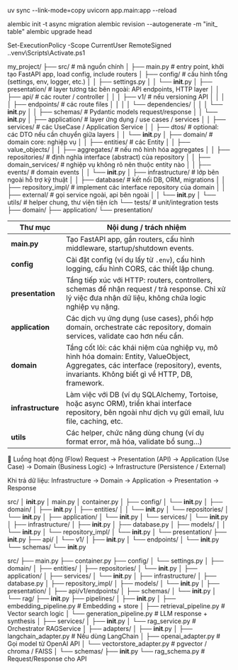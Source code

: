 uv sync --link-mode=copy
uvicorn app.main:app --reload

alembic init -t async migration
alembic revision --autogenerate -m "init_ table"
alembic upgrade head

Set-ExecutionPolicy -Scope CurrentUser RemoteSigned
.\.venv\Scripts\Activate.ps1



my_project/
├── src/                    # mã nguồn chính
│   ├── main.py             # entry point, khởi tạo FastAPI app, load config, include routers
│   ├── config/             # cấu hình tổng (settings, env, logger, etc.)
│   │   ├── settings.py
│   │   └── __init__.py
│   ├── presentation/       # layer tương tác bên ngoài: API endpoints, HTTP layer
│   │   ├── api/             # các router / controller
│   │   │   ├── v1/           # nếu versioning API
│   │   │   │   ├── endpoints/  # các route files
│   │   │   │   └── dependencies/
│   │   │   └── __init__.py
│   │   ├── schemas/         # Pydantic models request/response
│   │   └── __init__.py
│   ├── application/         # layer ứng dụng / use cases / services
│   │   ├── services/         # các UseCase / Application Service
│   │   ├── dtos/             # optional: các DTO nếu cần chuyển giữa layers
│   │   └── __init__.py
│   ├── domain/              # domain core: nghiệp vụ
│   │   ├── entities/         # các Entity
│   │   ├── value_objects/
│   │   ├── aggregates/       # nếu mô hình hóa aggregates
│   │   ├── repositories/     # định nghĩa interface (abstract) của repository
│   │   ├── domain_services/  # nghiệp vụ không rõ nên thuộc entity nào
│   │   ├── events/           # domain events
│   │   └── __init__.py
│   ├── infrastructure/      # lớp bên ngoài hỗ trợ kỹ thuật
│   │   ├── database/         # kết nối DB, ORM, migrations
│   │   ├── repository_impl/  # implement các interface repository của domain
│   │   ├── external/         # gọi service ngoài, api bên ngoài
│   │   └── __init__.py
│   └── utils/                # helper chung, thư viện tiện ích
└── tests/                   # unit/integration tests
    ├── domain/
    ├── application/
    └── presentation/


| Thư mục            | Nội dung / trách nhiệm                                                                                                                                                                |
| ------------------ | ------------------------------------------------------------------------------------------------------------------------------------------------------------------------------------- |
| **main.py**        | Tạo FastAPI app, gắn routers, cấu hình middleware, startup/shutdown events.                                                                                                           |
| **config**         | Cài đặt config (ví dụ lấy từ `.env`), cấu hình logging, cấu hình CORS, các thiết lập chung.                                                                                           |
| **presentation**   | Tầng tiếp xúc với HTTP: routers, controllers, schemas để nhận request / trả response. Chỉ xử lý việc đưa nhận dữ liệu, không chứa logic nghiệp vụ nặng.                               |
| **application**    | Các dịch vụ ứng dụng (use cases), phối hợp domain, orchestrate các repository, domain services, validate cao hơn nếu cần.                                                             |
| **domain**         | Tầng cốt lõi: các khái niệm của nghiệp vụ, mô hình hóa domain: Entity, ValueObject, Aggregates, các interface (repository), events, invariants. Không biết gì về HTTP, DB, framework. |
| **infrastructure** | Làm việc với DB (ví dụ SQLAlchemy, Tortoise, hoặc async ORM), triển khai interface repository, bên ngoài như dịch vụ gửi email, lưu file, caching, etc.                               |
| **utils**          | Các helper, chức năng dùng chung (ví dụ format error, mã hóa, validate bổ sung…)                                                                                                      |


🔁 Luồng hoạt động (Flow)
Request → Presentation (API)
        → Application (Use Case)
        → Domain (Business Logic)
        → Infrastructure (Persistence / External)

Khi trả dữ liệu:
Infrastructure → Domain → Application → Presentation → Response


src/
│   __init__.py
│   main.py
│   container.py
│
├── config/
│   └── __init__.py
│
├── domain/
│   ├── __init__.py
│   ├── entities/
│   │   └── __init__.py
│   └── repositories/
│       └── __init__.py
│
├── application/
│   └── __init__.py
│   └── services/
│       └── __init__.py
│
├── infrastructure/
│   ├── __init__.py
│   ├── database.py
│   ├── models/
│   │   └── __init__.py
│   └── repository_impl/
│       └── __init__.py
│
└── presentation/
    ├── __init__.py
    ├── api/
    │   └── v1/
    │       ├── __init__.py
    │       └── endpoints/
    │           └── __init__.py
    └── schemas/
        └── __init__.py



src/
├── main.py
├── container.py
├── config/
│   └── settings.py
│
├── domain/
│   ├── entities/
│   ├── repositories/
│   └── __init__.py
│
├── application/
│   ├── services/
│   └── __init__.py
│
├── infrastructure/
│   ├── database.py
│   ├── repository_impl/
│   ├── models/
│   └── __init__.py
│
├── presentation/
│   ├── api/v1/endpoints/
│   ├── schemas/
│   └── __init__.py
│
└── rag/
    ├── __init__.py
    ├── pipelines/
    │   ├── __init__.py
    │   ├── embedding_pipeline.py     # Embedding + store
    │   ├── retrieval_pipeline.py     # Vector search logic
    │   └── generation_pipeline.py    # LLM response + synthesis
    │
    ├── services/
    │   ├── __init__.py
    │   └── rag_service.py            # Orchestrator RAGService
    │
    ├── adapters/
    │   ├── __init__.py
    │   ├── langchain_adapter.py      # Nếu dùng LangChain
    │   ├── openai_adapter.py         # Gọi model từ OpenAI API
    │   └── vectorstore_adapter.py    # pgvector / chroma / FAISS
    │
    └── schemas/
        ├── __init__.py
        └── rag_schema.py             # Request/Response cho API
